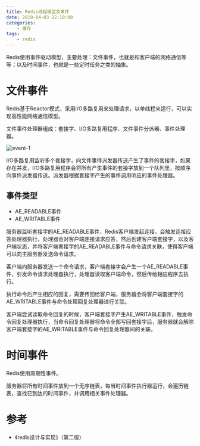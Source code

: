 ```yaml
---
title: Redis线程模型及事件
date: 2019-04-03 22:10:00
categories: 
	- 缓存
tags:
	- redis
---
```


Redis使用事件驱动模型，主要处理：文件事件，也就是和客户端的网络通信等等；以及时间事件，也就是一些定时任务之类的抽象。

<!--more-->

# 文件事件

Redis基于Reactor模式，采用I/O多路复用来处理请求，以单线程来运行，可以实现高性能网络通信模型。

文件事件处理器组成：套接字、I/O多路复用程序、文件事件分派器、事件处理器。

![event-1](event-1.png)

I/O多路复用监听多个套接字，向文件事件派发器传送产生了事件的套接字，如果存在并发，I/O多路复用程序会将所有产生事件的套接字放到一个队列里，按顺序向事件派发器传送。派发器根据套接字产生的事件调用响应的事件处理器。

## 事件类型

- AE_READABLE事件
- AE_WRITABLE事件

服务器监听套接字的AE_READABLE事件，Redis客户端发起连接，会触发连接应答处理器执行，处理器会对客户端连接请求应答，然后创建客户端套接字，以及客户端状态，并将客户端套接字的AE_READABLE事件与命令请求关联，使得客户端可以向主服务器发送命令请求。

客户端向服务器发送一个命令请求，客户端套接字会产生一个AE_READABLE事件，引发命令请求处理器执行，处理器读取客户端命令，然后传给相应程序去执行。

执行命令后产生相应的回复，需要传回给客户端，服务器会将客户端套接字的AE_WRITABLE事件与命令处理回复处理器进行关联。

客户端尝试读取命令回复的时候，客户端套接字产生AE_WRITABLE事件，触发命令回复处理器执行，当命令回复处理器将命令全部写回套接字后，服务器就会解除客户端套接字的AE_WRITABLE事件与命令回复处理器间的关联。

# 时间事件

Redis使用周期性事件。

服务器将所有时间事件放到一个无序链表，每当时间事件执行器运行，会遍历链表，查找已到达的时间事件，并调用相关事件处理器。



# 参考

- 《redis设计与实现》（第二版）